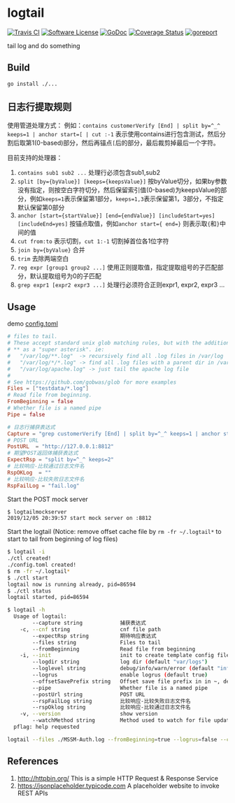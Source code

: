 # logtail

[![Travis CI](https://img.shields.io/travis/bingoohuang/logtail/master.svg?style=flat-square)](https://travis-ci.com/bingoohuang/logtail)
[![Software License](https://img.shields.io/badge/License-MIT-orange.svg?style=flat-square)](https://github.com/bingoohuang/logtail/blob/master/LICENSE.md)
[![GoDoc](https://img.shields.io/badge/godoc-reference-blue.svg?style=flat-square)](https://godoc.org/github.com/bingoohuang/logtail)
[![Coverage Status](http://codecov.io/github/bingoohuang/logtail/coverage.svg?branch=master)](http://codecov.io/github/bingoohuang/logtail?branch=master)
[![goreport](https://www.goreportcard.com/badge/github.com/bingoohuang/logtail)](https://www.goreportcard.com/report/github.com/bingoohuang/logtail)

tail log and do something

## Build

`go install ./...`

## 日志行提取规则

使用管道处理方式：
例如：`contains customerVerify [End] | split by=^_^ keeps=1 | anchor start=[ | cut :-1`
表示使用contains进行包含测试，然后分割后取第1(0-based)部分，然后再锚点`[`后的部分，最后裁剪掉最后一个字符。

目前支持的处理器：

1. `contains sub1 sub2 ...` 处理行必须包含sub1,sub2
1. `split [by={byValue}] [keeps={keepsValue}]` 按byValue切分，如果by参数没有指定，则按空白字符切分，然后保留索引值(0-based)为keepsValue的部分，例如`keeps=1`表示保留第1部分，`keeps=1,3`表示保留第1，3部分，不指定默认保留第0部分
1. `anchor [start={startValue}] [end={endValue}] [includeStart=yes] [includeEnd=yes]` 按锚点取值，例如`anchor start={ end=}` 则表示取`{`和`}`中间的值
1. `cut from:to` 表示切割，`cut 1:-1` 切割掉首位各1位字符
1. `join by={byValue}` 合并
1. `trim` 去除两端空白
1. `reg expr [group1 group2 ...]` 使用正则提取值，指定提取组号的子匹配部分，默认提取组号为0的子匹配
1. `grep expr1 [expr2 expr3 ...]` 处理行必须符合正则expr1, expr2, expr3 ...


## Usage

demo [config.toml](testdata/cnf1.toml)

```toml
# files to tail.
# These accept standard unix glob matching rules, but with the addition of
# ** as a "super asterisk". ie:
#   "/var/log/**.log"  -> recursively find all .log files in /var/log
#   "/var/log/*/*.log" -> find all .log files with a parent dir in /var/log
#   "/var/log/apache.log" -> just tail the apache log file
#
# See https://github.com/gobwas/glob for more examples
Files = ["testdata/*.log"]
# Read file from beginning.
FromBeginning = false
# Whether file is a named pipe
Pipe = false

# 日志行捕获表达式
Capture = "grep customerVerify [End] | split by=^_^ keeps=1 | anchor start=[ | cut :-1"
# POST URL
PostURL  = "http://127.0.0.1:8812"
# 期望POST返回体捕获表达式
ExpectRsp = "split by=^_^ keeps=2"
# 比较响应-比较通过日志文件名
RspOKLog  = ""
# 比较响应-比较失败日志文件名
RspFailLog = "fail.log"
```

Start the POST mock server

```bash
$ logtailmockserver
2019/12/05 20:39:57 start mock server on :8812
```

Start the logtail (Notice: remove offset cache file by `rm -fr ~/.logtail*` to start to tail from beginning of log files)

```bash
$ logtail -i
./ctl created!
./config.toml created!
$ rm -fr ~/.logtail*
$ ./ctl start
logtail now is running already, pid=86594
$ ./ctl status                                                                                                                                                                                              ➜  logtail git:(master) ✗ ./ctl status
logtail started, pid=86594
```

```bash
$ logtail -h                                                                                                                                                                         [Tue Apr 14 09:32:34 2020]
  Usage of logtail:
        --capture string            捕获表达式
    -c, --cnf string                cnf file path
        --expectRsp string          期待响应表达式
        --files string              Files to tail
        --fromBeginning             Read file from beginning
    -i, --init                      init to create template config file and ctl.sh
        --logdir string             log dir (default "var/logs")
        --loglevel string           debug/info/warn/error (default "info")
        --logrus                    enable logrus (default true)
        --offsetSavePrefix string   Offset save file prefix in in ~, default logtail
        --pipe                      Whether file is a named pipe
        --postUrl string            POST URL
        --rspFailLog string         比较响应-比较失败日志文件名
        --rspOklog string           比较响应-比较通过日志文件名
    -v, --version                   show version
        --watchMethod string        Method used to watch for file updates(inotify/poll), default inotify
  pflag: help requested
```

```bash
logtail --files ./MSSM-Auth.log --fromBeginning=true --logrus=false --capture="contains customerVerify [End] | split by=^_^ keeps=1 | anchor start=[ | cut :-1"
```


## References

1. http://httpbin.org/ This is a simple HTTP Request & Response Service
1. https://jsonplaceholder.typicode.com A placeholder website to invoke REST APIs
